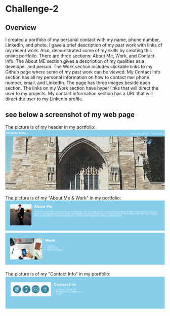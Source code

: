 # Challenge-2

## Overview
I created a portfolio of my personal contact with my name, phone number, LinkedIn, and photo. I gave a brief description of my past work with links of my recent work. Also, demonstrated some of my skills by creating this online portfolio. There are three sections: About Me, Work, and Contact Info. The About ME section gives a description of my qualities as a developer and person. The Work section includes clickable links to my Github page where some of my past work can be viewed. My Contact Info section has all my personal information on how to contact me: phone number, email, and LinkedIn. The page has three images beside each section. The links on my Work section have hyper links that will direct the user to my projects. My contact information section has a URL that will direct the user to my LinkedIn profile.  

## see below a screenshot of my web page 

The picture is of my header in my portfolio: 
![Header](Resources/Header_SS.png)

The picture is of my "About Me & Work" in my portfolio:
![About&Work](Resources/Second_photo_SS.png)

The picture is of my "Contact Info" in my portfolio:
![Contact Info](Resources/Thirdphoto_SS.png)


